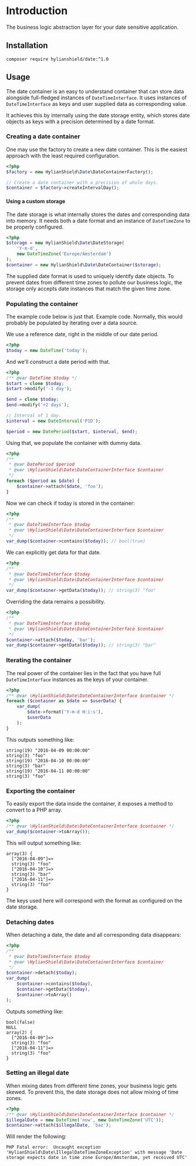 # Introduction

The business logic abstraction layer for your date sensitive application.

## Installation

```shell
composer require hylianshield/date:^1.0
```

## Usage

The date container is an easy to understand container that can store data alongside full-fledged instances of `DateTimeInterface`.
It uses instances of `DateTimeInterface` as keys and user supplied data as corresponding value.

It achieves this by internally using the date storage entity, which stores date objects as keys with a precision determined by a date format.

### Creating a date container

One may use the factory to create a new date container. This is the easiest approach with the least required configuration.

```php
<?php
$factory = new HylianShield\Date\DateContainerFactory();

// Create a date container with a precision of whole days.
$container = $factory->createIntervalDay();
```

#### Using a custom storage

The date storage is what internally stores the dates and corresponding data into memory.
It needs both a date format and an instance of `DateTimeZone` to be properly configured.

```php
<?php
$storage = new HylianShield\Date\DateStorage(
    'Y-m-d',
    new DateTimeZone('Europe/Amsterdam')
);
$container = new HylianShield\Date\DateContainer($storage);
```

The supplied date format is used to uniquely identify date objects.
To prevent dates from different time zones to pollute our business logic,
the storage only accepts date instances that match the given time zone.

### Populating the container

The example code below is just that. Example code.
Normally, this would probably be populated by iterating over a data source.

We use a reference date, right in the middle of our date period.

```php
<?php
$today = new DateTime('today');
```

And we'll construct a date period with that.

```php
<?php
/** @var DateTime $today */
$start = clone $today;
$start->modify('-1 day');

$end = clone $today;
$end->modify('+2 days');

// Interval of 1 day.
$interval = new DateInterval('P1D');

$period = new DatePeriod($start, $interval, $end);
```

Using that, we populate the container with dummy data.

```php
<?php
/**
 * @var DatePeriod $period 
 * @var \HylianShield\Date\DateContainerInterface $container
 */
foreach ($period as $date) {
    $container->attach($date, 'foo');
}
```

Now we can check if today is stored in the container:

```php
<?php
/**
 * @var DateTimeInterface $today
 * @var \HylianShield\Date\DateContainerInterface $container
 */
var_dump($container->contains($today)); // bool(true)
```

We can explicitly get data for that date.

```php
<?php
/**
 * @var DateTimeInterface $today
 * @var \HylianShield\Date\DateContainerInterface $container
 */
var_dump($container->getData($today)); // string(3) "foo"
```

Overriding the data remains a possibility.

```php
<?php
/**
 * @var DateTimeInterface $today
 * @var \HylianShield\Date\DateContainerInterface $container
 */
$container->attach($today, 'bar');
var_dump($container->getData($today)); // string(3) "bar"
```

### Iterating the container

The real power of the container lies in the fact that you have full `DateTimeInterface` instances as the keys of your container.

```php
<?php
/** @var \HylianShield\Date\DateContainerInterface $container */
foreach ($container as $date => $userData) {
    var_dump(
        $date->format('Y-m-d H:i:s'),
        $userData
    );
}
```

This outputs something like:

```
string(19) "2016-04-09 00:00:00"
string(3) "foo"
string(19) "2016-04-10 00:00:00"
string(3) "bar"
string(19) "2016-04-11 00:00:00"
string(3) "foo"
```

### Exporting the container

To easily export the data inside the container, it exposes a method to convert to a PHP array.

```php
<?php
/** @var \HylianShield\Date\DateContainerInterface $container */
var_dump($container->toArray());
```

This will output something like:

```
array(3) {
  ["2016-04-09"]=>
  string(3) "foo"
  ["2016-04-10"]=>
  string(3) "bar"
  ["2016-04-11"]=>
  string(3) "foo"
}
```

The keys used here will correspond with the format as configured on the date storage.

### Detaching dates

When detaching a date, the date and all corresponding data disappears:

```php
<?php
/**
 * @var DateTimeInterface $today
 * @var \HylianShield\Date\DateContainerInterface $container
 */
$container->detach($today);
var_dump(
    $container->contains($today),
    $container->getData($today),
    $container->toArray()
);
```

Outputs something like:

```
bool(false)
NULL
array(2) {
  ["2016-04-09"]=>
  string(3) "foo"
  ["2016-04-11"]=>
  string(3) "foo"
}
```

### Setting an illegal date

When mixing dates from different time zones, your business logic gets skewed.
To prevent this, the date storage does not allow mixing of time zones.

```php
<?php
/** @var \HylianShield\Date\DateContainerInterface $container */
$illegalDate = new DateTime('now', new DateTimeZone('UTC'));
$container->attach($illegalDate, 'baz');
```

Will render the following:

```
PHP Fatal error:  Uncaught exception 'HylianShield\Date\IllegalDateTimeZoneException' with message 'Date storage expects date in time zone Europe/Amsterdam, yet received UTC'
```

